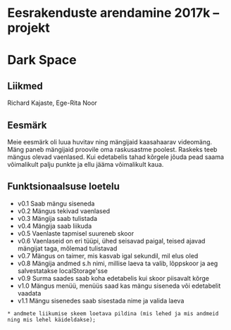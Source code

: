 # Eesrakenduste arendamine 2017k – projekt

# Dark Space

## Liikmed
   Richard Kajaste, Ege-Rita Noor
## Eesmärk
   Meie eesmärk oli luua huvitav ning mängijaid kaasahaarav videomäng. Mäng paneb mängijaid proovile oma raskusastme poolest.
   Raskeks teeb mängus olevad vaenlased. Kui edetabelis tahad kõrgele jõuda pead saama võimalikult palju punkte ja ellu jääma
   võimalikult kaua.
## Funktsionaalsuse loetelu
   * v0.1 Saab mängu siseneda
   * v0.2 Mängus tekivad vaenlased
   * v0.3 Mängija saab tulistada
   * v0.4 Mängija saab liikuda
   * v0.5 Vaenlaste tapmisel suureneb skoor
   * v0.6 Vaenlaseid on eri tüüpi, ühed seisavad paigal, teised ajavad mängijat taga, mõlemad tulistavad
   * v0.7 Mängus on taimer, mis kasvab igal sekundil, mil elus oled
   * v0.8 Mängija andmed s.h nimi, millise laeva ta valib, lõppskoor ja aeg salvestatakse localStorage'sse
   * v0.9 Surma saades saab koha edetabelis kui skoor piisavalt kõrge
   * v1.0 Mängus menüü, menüüs saad kas mängu siseneda või edetabelit vaadata
   * v1.1 Mängu sisenedes saab sisestada nime ja valida laeva

    * andmete liikumise skeem loetava pildina (mis lehed ja mis andmeid ning mis lehel käideldakse);
